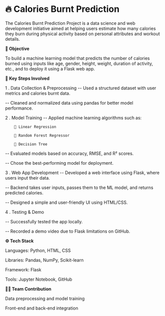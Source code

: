 # 🔥 Calories Burnt Prediction
The Calories Burnt Prediction Project is a data science and web development initiative aimed at helping users estimate how many calories they burn during physical activity based on personal attributes and workout details.

**🎯 Objective**

To build a machine learning model that predicts the number of calories burned using inputs like age, gender, height, weight, duration of activity, etc., and to deploy it using a Flask web app.

**🧠 Key Steps Involved**

1 . Data Collection & Preprocessing
  -- Used a structured dataset with user metrics and calories burnt data.

  -- Cleaned and normalized data using pandas for better model performance.

2 . Model Training
  -- Applied machine learning algorithms such as:

        🔸 Linear Regression

        🔸 Random Forest Regressor

        🔸 Decision Tree
  -- Evaluated models based on accuracy, RMSE, and R² scores.

  -- Chose the best-performing model for deployment.
  
3 . Web App Development
  -- Developed a web interface using Flask, where users input their data.

  -- Backend takes user inputs, passes them to the ML model, and returns predicted calories.

  -- Designed a simple and user-friendly UI using HTML/CSS.

4 . Testing & Demo

  -- Successfully tested the app locally.

  -- Recorded a demo video due to Flask limitations on GitHub.

**⚙️ Tech Stack**

Languages: Python, HTML, CSS

Libraries: Pandas, NumPy, Scikit-learn

Framework: Flask

Tools: Jupyter Notebook, GitHub

**👨‍💻 Team Contribution**

Data preprocessing and model training

Front-end and back-end integration

